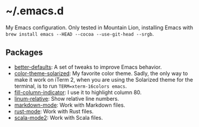 # ~/.emacs.d

My Emacs configuration. Only tested in Mountain Lion, installing Emacs
with `brew install emacs --HEAD --cocoa --use-git-head --srgb`.

## Packages

* [better-defaults][better-defaults]: A set of tweaks to improve Emacs
behavior.
* [color-theme-solarized][solarized]: My favorite color theme. Sadly,
the only way to make it work on iTerm 2, when you are using the
Solarized theme for the terminal, is to run
`TERM=xterm-16colors emacs`.
* [fill-column-indicator][fci]: I use it to highlight column 80.
* [linum-relative][linum-relative]: Show relative line numbers.
* [markdown-mode][markdown-mode]: Work with Markdown files.
* [rust-mode][rust-mode]: Work with Rust files.
* [scala-mode2][scala-mode2]: Work with Scala files.

[better-defaults]: https://github.com/technomancy/better-defaults
[solarized]: https://github.com/sellout/emacs-color-theme-solarized
[fci]: https://github.com/alpaker/Fill-Column-Indicator
[linum-relative]: https://github.com/coldnew/linum-relative
[markdown-mode]: http://jblevins.org/git/markdown-mode.git/
[rust-mode]: https://github.com/rust-lang/rust/tree/master/src/etc/emacs
[scala-mode2]: https://github.com/hvesalai/scala-mode2
